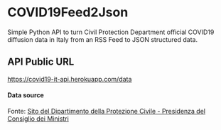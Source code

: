 # COVID19Feed2Json
Simple Python API to turn Civil Protection Department official COVID19 diffusion data in Italy from an RSS Feed to JSON structured data.


## API Public URL
https://covid19-it-api.herokuapp.com/data

#### Data source
Fonte: <a target="_blank" href="http://www.protezionecivile.gov.it/">Sito del Dipartimento della Protezione Civile - Presidenza del Consiglio dei Ministri</a>
